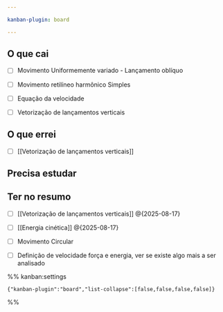 ```yaml
---

kanban-plugin: board

---
```


## O que cai

- [ ] Movimento Uniformemente variado - Lançamento oblíquo
- [ ] Movimento retilíneo harmônico Simples
- [ ] Equação da velocidade
- [ ] Vetorização de lançamentos verticais


## O que errei

- [ ] [[Vetorização de lançamentos verticais]]


## Precisa estudar



## Ter no resumo

- [ ] [[Vetorização de lançamentos verticais]] @{2025-08-17}
- [ ] [[Energia cinética]] @{2025-08-17}
- [ ] Movimento Circular
- [ ] Definição de velocidade força e energia, ver se existe algo mais a ser analisado




%% kanban:settings
```
{"kanban-plugin":"board","list-collapse":[false,false,false,false]}
```
%%